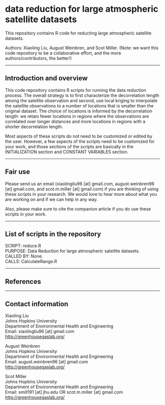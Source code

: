 #  data reduction for large atmospheric satellite datasets
This repository contains R code for reducting large atmospheric satellite datasets.

Authors: Xiaoling Liu, August Weinbren, and Scot Miller. (Note: we want this code repository to be a collaborative effort, and the more authors/contributors, the better!)

----------------------------------------------------------
Introduction and overview
----------------------------------------------------------

This code repository contains R scripts for running the data reduction process. 
The overall strategy is to first characterize the decorrelation length among the satellite observation and second, use local kriging to interpolate the satellite observations to a number of locations that is smaller than the original dataset. The choice of locations is informed by the decorrelation length: we retain fewer locations in regions where the observations are correlated over longer distances and more locations in regions with a shorter decorrelation length.

Most aspects of these scripts do not need to be customized or edited by the user. However, a few aspects of the scripts need to be customized for your work, and those sections of the scripts are basically in the INITIALIZATION section and CONSTANT VARIABLES section. 

----------------------------------------------------------
Fair use
----------------------------------------------------------

Please send us an email (xiaolingliu96 [at] gmail.com, august.weinbren96 [at] gmail.com, and scot.m.miller [at] gmail.com) if you are thinking of using these scripts in your research. We would love to hear more about what you are working on and if we can help in any way. 

Also, please make sure to cite the companion article if you do use these scripts in your work.


----------------------------------------------------------
List of scripts in the repository
----------------------------------------------------------

SCRIPT: reduce.R <br>
PURPOSE: Data Reduction for large atmospheric satellite datasets. <br>
CALLED BY: None. <br>
CALLS: CalculateRange.R <br>


----------------------------------------------------------
References
----------------------------------------------------------


----------------------------------------------------------
Contact information
----------------------------------------------------------

Xiaoling Liu <br>
Johns Hopkins University <br>
Department of Environmental Health and Engineering <br>
Email: xiaolingliu96 [at] gmail.com <br>
http://greenhousegaslab.org/ 

August Weinbren <br>
Johns Hopkins University <br>
Department of Environmental Health and Engineering <br>
Email: august.weinbren96 [at] gmail.com <br>
http://greenhousegaslab.org/ 

Scot Miller <br>
Johns Hopkins University <br>
Department of Environmental Health and Engineering <br>
Email: smill191 [at] jhu.edu OR scot.m.miller [at] gmail.com <br>
http://greenhousegaslab.org/ 


